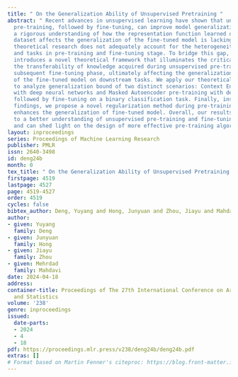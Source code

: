 ```yaml
---
title: " On the Generalization Ability of Unsupervised Pretraining "
abstract: " Recent advances in unsupervised learning have shown that unsupervised
  pre-training, followed by fine-tuning, can improve model generalization. However,
  a rigorous understanding of how the representation function learned on an unlabeled
  dataset affects the generalization of the fine-tuned model is lacking. Existing
  theoretical research does not adequately account for the heterogeneity of the distribution
  and tasks in pre-training and fine-tuning stage. To bridge this gap, this paper
  introduces a novel theoretical framework that illuminates the critical factor influencing
  the transferability of knowledge acquired during unsupervised pre-training to the
  subsequent fine-tuning phase, ultimately affecting the generalization capabilities
  of the fine-tuned model on downstream tasks. We apply our theoretical framework
  to analyze generalization bound of two distinct scenarios: Context Encoder pre-training
  with deep neural networks and Masked Autoencoder pre-training with deep transformers,
  followed by fine-tuning on a binary classification task. Finally, inspired by our
  findings, we propose a novel regularization method during pre-training to further
  enhances the generalization of fine-tuned model. Overall, our results contribute
  to a better understanding of unsupervised pre-training and fine-tuning paradigm,
  and can shed light on the design of more effective pre-training algorithms. "
layout: inproceedings
series: Proceedings of Machine Learning Research
publisher: PMLR
issn: 2640-3498
id: deng24b
month: 0
tex_title: " On the Generalization Ability of Unsupervised Pretraining "
firstpage: 4519
lastpage: 4527
page: 4519-4527
order: 4519
cycles: false
bibtex_author: Deng, Yuyang and Hong, Junyuan and Zhou, Jiayu and Mahdavi, Mehrdad
author:
- given: Yuyang
  family: Deng
- given: Junyuan
  family: Hong
- given: Jiayu
  family: Zhou
- given: Mehrdad
  family: Mahdavi
date: 2024-04-18
address:
container-title: Proceedings of The 27th International Conference on Artificial Intelligence
  and Statistics
volume: '238'
genre: inproceedings
issued:
  date-parts:
  - 2024
  - 4
  - 18
pdf: https://proceedings.mlr.press/v238/deng24b/deng24b.pdf
extras: []
# Format based on Martin Fenner's citeproc: https://blog.front-matter.io/posts/citeproc-yaml-for-bibliographies/
---
```

